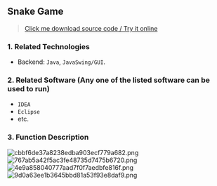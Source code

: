 ## Snake Game

> [Click me download source code / Try it online](https://www.devquizdone.online/detail/3375c9ded3944eb0a60f63810d009371/ghb20250917) 

### 1. Related Technologies
- Backend: `Java`, `JavaSwing/GUI`.

### 2. Related Software (Any one of the listed software can be used to run)
- `IDEA`
- `Eclipse`
- etc.

### 3. Function Description
![cbbf6de37a8238edba903ecf779a682.png](https://store.ptcc9.top/notmaker/user_upload/ba15bc64d0b24c178659372c9c4386bd/2024-03-02%2000:34:15_cbbf6de37a8238edba903ecf779a682.png)
![767ab5a42f5ac3fe48735d7475b6720.png](https://store.ptcc9.top/notmaker/user_upload/ba15bc64d0b24c178659372c9c4386bd/2024-03-02%2000:34:13_767ab5a42f5ac3fe48735d7475b6720.png)
![4e9a858040777aad7f0f7aedbfe816f.png](https://store.ptcc9.top/notmaker/user_upload/ba15bc64d0b24c178659372c9c4386bd/2024-03-02%2000:34:06_4e9a858040777aad7f0f7aedbfe816f.png)
![9d0a63ee1b3645bbd81a53f93e8daf9.png](https://store.ptcc9.top/notmaker/user_upload/ba15bc64d0b24c178659372c9c4386bd/2024-03-02%2000:34:09_9d0a63ee1b3645bbd81a53f93e8daf9.png)
